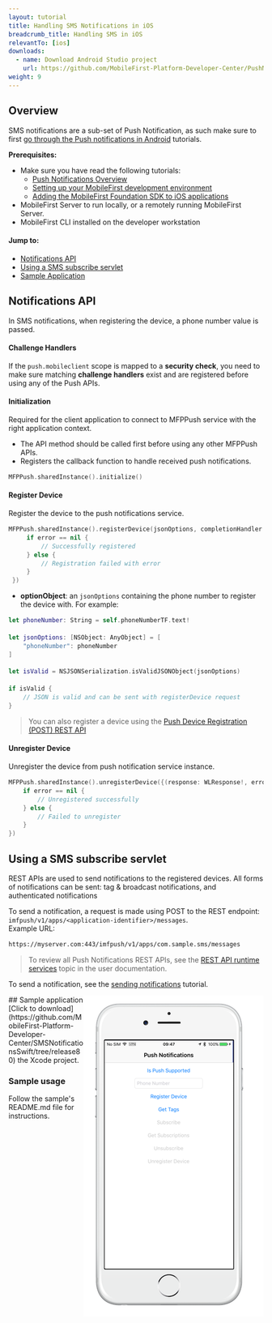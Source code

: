 ```yaml
---
layout: tutorial
title: Handling SMS Notifications in iOS
breadcrumb_title: Handling SMS in iOS
relevantTo: [ios]
downloads:
  - name: Download Android Studio project
    url: https://github.com/MobileFirst-Platform-Developer-Center/PushNotificationsAndroid/tree/release80
weight: 9
---
```


## Overview
SMS notifications are a sub-set of Push Notification, as such make sure to first [go through the Push notifications in Android](../) tutorials.

**Prerequisites:**

* Make sure you have read the following tutorials:
  * [Push Notifications Overview](../)
  * [Setting up your MobileFirst development environment](../../setting-up-your-development-environment)
  * [Adding the MobileFirst Foundation SDK to iOS applications](../../adding-the-mfpf-sdk/ios)
* MobileFirst Server to run locally, or a remotely running MobileFirst Server.
* MobileFirst CLI installed on the developer workstation

#### Jump to:
* [Notifications API](#notifications-api)   
* [Using a SMS subscribe servlet](#using-a-sms-subscribe-servlet)     
* [Sample Application](#sample-application)

## Notifications API
In SMS notifications, when registering the device, a phone number value is passed.

#### Challenge Handlers
If the `push.mobileclient` scope is mapped to a **security check**, you need to make sure matching **challenge handlers** exist and are registered before using any of the Push APIs.

#### Initialization
Required for the client application to connect to MFPPush service with the right application context.

* The API method should be called first before using any other MFPPush APIs.
* Registers the callback function to handle received push notifications.

```swift
MFPPush.sharedInstance().initialize()
```

#### Register Device

Register the device to the push notifications service.

```swift
MFPPush.sharedInstance().registerDevice(jsonOptions, completionHandler: {(response: WLResponse!, error: NSError!) -> Void in
     if error == nil {
         // Successfully registered
     } else {
         // Registration failed with error
     }
 })
```

* **optionObject**: an `jsonOptions` containing the phone number to register the device with. For example:

```swift
let phoneNumber: String = self.phoneNumberTF.text!

let jsonOptions: [NSObject: AnyObject] = [
    "phoneNumber": phoneNumber
]

let isValid = NSJSONSerialization.isValidJSONObject(jsonOptions)

if isValid {
    // JSON is valid and can be sent with registerDevice request
}

```

> You can also register a device using the [Push Device Registration (POST) REST API](http://www.ibm.com/support/knowledgecenter/en/SSHS8R_8.0.0/com.ibm.worklight.apiref.doc/rest_runtime/r_restapi_push_device_registration_post.html)

#### Unregister Device

Unregister the device from push notification service instance.

```swift
MFPPush.sharedInstance().unregisterDevice({(response: WLResponse!, error: NSError!) -> Void in
    if error == nil {
        // Unregistered successfully
    } else {
        // Failed to unregister
    }
})
```

## Using a SMS subscribe servlet
REST APIs are used to send notifications to the registered devices. All forms of notifications can be sent: tag &amp; broadcast notifications, and authenticated notifications

To send a notification, a request is made using POST to the REST endpoint: `imfpush/v1/apps/<application-identifier>/messages`.  
Example URL: 

```bash
https://myserver.com:443/imfpush/v1/apps/com.sample.sms/messages
```

> To review all Push Notifications REST APIs, see the <a href="https://www.ibm.com/support/knowledgecenter/SSHS8R_8.0.0/com.ibm.worklight.apiref.doc/rest_runtime/c_restapi_runtime.html">REST API runtime services</a> topic in the user documentation.

To send a notification, see the [sending notifications](../sending-push-notifications) tutorial.

<img alt="Image of the sample application" src="sample-app.png" style="float:right"/>
## Sample application
[Click to download](https://github.com/MobileFirst-Platform-Developer-Center/SMSNotificationsSwift/tree/release80) the Xcode project.

### Sample usage
Follow the sample's README.md file for instructions.



